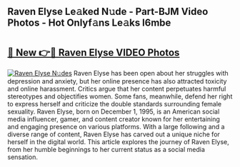 ## Raven Elyse Le𝚊ked N𝚞de - Part-BJM Video Photos - Hot Onlyf𝚊ns Le𝚊ks l6mbe

# <h2><a href="http://ab46095.deff.icu/?id=Raven+Elyse">🔗 New 👉🔴 Raven Elyse VIDEO Photos</a></h2>

[![Raven Elyse N𝚞des](https://i.imgur.com/rIISA9y.gif)](http://ab46095.deff.icu/?id=Raven+Elyse)
Raven Elyse has been open about her struggles with depression and anxiety, but her online presence has also attracted toxicity and online harassment. Critics argue that her content perpetuates harmful stereotypes and objectifies women. Some fans, meanwhile, defend her right to express herself and criticize the double standards surrounding female sexuality. Raven Elyse, born on December 1, 1995, is an American social media influencer, gamer, and content creator known for her entertaining and engaging presence on various platforms. With a large following and a diverse range of content, Raven Elyse has carved out a unique niche for herself in the digital world. This article explores the journey of Raven Elyse, from her humble beginnings to her current status as a social media sensation.
